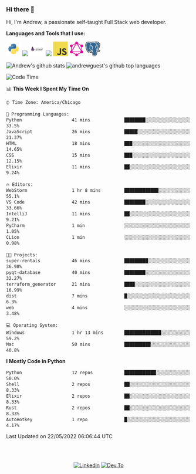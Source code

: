 ### Hi there 👋

Hi, I'm Andrew, a passionate self-taught Full Stack web developer.

**Languages and Tools that I use:**  

<code><img height="40" src="https://raw.githubusercontent.com/github/explore/80688e429a7d4ef2fca1e82350fe8e3517d3494d/topics/python/python.png"></code>
<code><img height="40" src="https://fastapi.tiangolo.com/img/logo-margin/logo-teal.png"></code>
<code><img height="40" src="https://raw.githubusercontent.com/github/explore/d106aa3f6fa091ab80ab5c8cf0d931baff3caaea/topics/elixir/elixir.png"></code>
<code><img height="40" src="https://img.stackshare.io/service/3262/-s9uoLIN.png"></code>
<code><img height="40" src="https://raw.githubusercontent.com/github/explore/80688e429a7d4ef2fca1e82350fe8e3517d3494d/topics/javascript/javascript.png"></code>
<code><img height="40" src="https://raw.githubusercontent.com/github/explore/5c058a388828bb5fde0bcafd4bc867b5bb3f26f3/topics/graphql/graphql.png"></code>
<code><img height="40" src="https://raw.githubusercontent.com/github/explore/80688e429a7d4ef2fca1e82350fe8e3517d3494d/topics/postgresql/postgresql.png"></code>

![Andrew's github stats](https://github-readme-stats.vercel.app/api?username=andrewguest&show_icons=true&theme=vue-dark&count_private=true)
<img height="180em" src="https://github-readme-stats.vercel.app/api/top-langs/?username=andrewguest&theme=vue-dark&layout=compact" alt="andrewguest's github top languages" />

<!--START_SECTION:waka-->
![Code Time](http://img.shields.io/badge/Code%20Time-1%2C096%20hrs%2011%20mins-blue)

📊 **This Week I Spent My Time On** 

```text
⌚︎ Time Zone: America/Chicago

💬 Programming Languages: 
Python                   41 mins             ████████░░░░░░░░░░░░░░░░░   33.5% 
JavaScript               26 mins             █████░░░░░░░░░░░░░░░░░░░░   21.37% 
HTML                     18 mins             ███░░░░░░░░░░░░░░░░░░░░░░   14.65% 
CSS                      15 mins             ███░░░░░░░░░░░░░░░░░░░░░░   12.15% 
Elixir                   11 mins             ██░░░░░░░░░░░░░░░░░░░░░░░   9.24%

🔥 Editors: 
WebStorm                 1 hr 8 mins         █████████████░░░░░░░░░░░░   55.1% 
VS Code                  42 mins             ████████░░░░░░░░░░░░░░░░░   33.66% 
IntelliJ                 11 mins             ██░░░░░░░░░░░░░░░░░░░░░░░   9.21% 
PyCharm                  1 min               ░░░░░░░░░░░░░░░░░░░░░░░░░   1.05% 
CLion                    1 min               ░░░░░░░░░░░░░░░░░░░░░░░░░   0.98%

🐱‍💻 Projects: 
super-rentals            46 mins             █████████░░░░░░░░░░░░░░░░   36.98% 
pyqt-database            40 mins             ████████░░░░░░░░░░░░░░░░░   32.27% 
terraform_generator      21 mins             ████░░░░░░░░░░░░░░░░░░░░░   16.99% 
dist                     7 mins              █░░░░░░░░░░░░░░░░░░░░░░░░   6.3% 
web                      4 mins              ░░░░░░░░░░░░░░░░░░░░░░░░░   3.48%

💻 Operating System: 
Windows                  1 hr 13 mins        ██████████████░░░░░░░░░░░   59.2% 
Mac                      50 mins             ██████████░░░░░░░░░░░░░░░   40.8%

```

**I Mostly Code in Python** 

```text
Python                   12 repos            ████████████░░░░░░░░░░░░░   50.0% 
Shell                    2 repos             ██░░░░░░░░░░░░░░░░░░░░░░░   8.33% 
Elixir                   2 repos             ██░░░░░░░░░░░░░░░░░░░░░░░   8.33% 
Rust                     2 repos             ██░░░░░░░░░░░░░░░░░░░░░░░   8.33% 
AutoHotkey               1 repo              █░░░░░░░░░░░░░░░░░░░░░░░░   4.17%

```



 Last Updated on 22/05/2022 06:06:44 UTC
<!--END_SECTION:waka-->

<br><br>
<p align="center">
   <a href="https://www.linkedin.com/in/andrew-guest-a891759a" target="_blank"><img src="https://img.shields.io/badge/LinkedIn-0077B5?style=for-the-badge&logo=linkedin&logoColor=white" alt="Linkedin"></a>
  <a href="https://dev.to/aguest" target="_blank"><img src="https://img.shields.io/badge/Dev.to-0A0A0A?style=for-the-badge&logo=dev%2Eto&logoColor=white" alt="Dev.To"></a>
</p>
